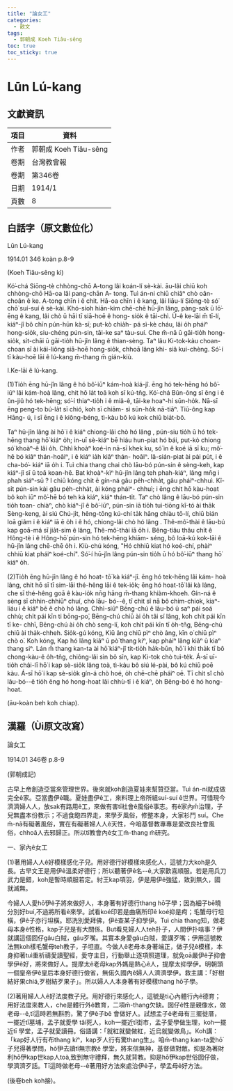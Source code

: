 ```yaml
---
title: "論女工"
categories:
  - 散文
tags:
  - 郭朝成 Koeh Tiâu-sêng
toc: true
toc_sticky: true
---
```


# Lūn Lú-kang

## 文獻資訊

| 項目 | 資料 |
|---|---|
| 作者 | 郭朝成 Koeh Tiâu-sêng |
| 卷期 | 台灣教會報 |
| 卷期 | 第346卷 |
| 日期 | 1914/1 |
| 頁數 | 8 |

## 白話字（原文數位化）

Lūn Lú-kang

1914.01 346 koàn p.8-9

(Koeh Tiâu-sêng kì)

Kó͘-chá Siōng-tè chhòng-chō A-tong lâi koán-lí sè-kài. āu-lâi chiū koh chhòng-chō Hā-oa lâi pang-chān A- tong. Tuì án-ni chiū chiâⁿ chò oân-choân ê ke. A-tong chīn i ê chit. Hā-oa chīn i ê kang, lâi liāu-lí Siōng-tè só͘ chō͘ suí-suí ê sè-kài. Khó-sioh hiān-kim chē-chē hū-jîn lâng, pàng-sak ū lō͘-ēng ê kang, lâi chò ū hāi tī siā-hoē ê hong- sio̍k ê tāi-chì. Ū-ê ke-lāi m̄ tī-lí, kiáⁿ-jî bô chīn pún-hūn kà-sī; put-kò chia̍h- pá sì-kè cháu, lâi o̍h pháiⁿ hong-sio̍k, siu-chéng pún-sin, tāi-ke saⁿ tàu-suí. Che m̄-nā ū gāi-tio̍h hong-sio̍k, si̍t-chāi ū gāi-tio̍h hū-jîn lâng ê thian-sèng. Taⁿ lâu Ki-tok-kàu choan-choan sī ài kái-liông siā-hoē hong-sio̍k, chhoā lâng khì- siâ kui-chèng. Só͘-í tī kàu-hoē lāi ê lú-kang m̄-thang m̄ gián-kiù.

I.Ke-lāi ê lú-kang.

(1)Tio̍h ēng hū-jîn lâng ê hó bô͘-iūⁿ kám-hoà kiá-jî. ēng hó tek-hēng hó bô͘-iūⁿ lâi kám-hoà lâng, chit hō la̍t toā koh sī kú-tn̂g. Kó͘-chá Bûn-ông sī ēng i ê ûn-jiû hó tek-hēng; só͘-í thiaⁿ-tio̍h i ê miâ-ê, tāi-ke hoaⁿ-hí sūn-ho̍k. Nā-sī ēng peng-to bú-la̍t sī chió, koh sī chiām- sì sūn-ho̍k nā-tiāⁿ. Tiū-ông kap Hāng- ú, i sī ēng i ê kiông-béng, tì-kàu bô kú kok chiū bia̍t-bô.

Taⁿ hū-jîn lâng ài hō͘ i ê kiáⁿ chiong-lâi chò hó lâng , pún-siu tio̍h ū hó tek- hēng thang hō͘ kiáⁿ o̍h; in-uī sè-kiáⁿ bē hiáu hun-piat hó bái, put-kò chiong só͘ khoàⁿ-ê lâi o̍h. Chhì khoàⁿ koé-ìn nā-sī khek ku, só͘ ìn ê koé iā sī ku; mô͘-hē bó kiâⁿ thán-hoâiⁿ, i ê kiáⁿ ia̍h kiâⁿ thán- hoâiⁿ. Iâ-sián-piat ài pài pu̍t, i ê cha-bó͘- kiáⁿ iā o̍h i. Tuì chia thang chai chò lāu-bó pún-sin ê sèng-keh, kap kiáⁿ-jî sī ū toā koan-hē. Bat khoàⁿ-kìⁿ hū-jîn lâng teh phah-kiáⁿ, lâng mn̄g i phah siáⁿ-sū ? I chiū kóng chit ē gín-ná gâu pe̍h-chha̍t, gâu pháiⁿ-chhuì. Kî-si̍t pún-sin kài gâu pe̍h-chha̍t, ài kóng pháiⁿ- chhuì; i ēng chit hō kàu-hoat bô koh iūⁿ mô͘-hē bó teh kà kiáⁿ, kiáⁿ thán-ti̍t. Taⁿ chò lâng ê lāu-bó pún-sin tio̍h toan- chiàⁿ, chò kiáⁿ-jî ê bô͘-iūⁿ, pún-sin iā tio̍h tuì-tiōng kî-tó ài tha̍k Sèng-keng, ài siú Chú-ji̍t, hêng-tōng kú-chí ta̍k hāng chiàu tō-lí, chiū bián loā giâm i ê kiáⁿ iā ē o̍h i ê hó, chiong-lâi chò hó lâng . Thê-mô͘-thài ê lāu-bú kap goā-má sī jia̍t-sim ê lâng, Thê-mô͘-thài iā o̍h i. Bêng-tiâu thâu chi̍t ê Hông-tè i ê Hông-hō͘ pún-sin hó tek-hēng khiām- séng, bô loā-kú kok-lāi ê hū-jîn lâng chē-chē o̍h i. Kiù-chú kóng, "Hó chhiū kiat hó koé-chí, phàiⁿ chhiū kiat pháiⁿ koé-chí". Só͘-í hū-jîn lâng pún-sin tio̍h ū hó bô͘-iūⁿ thang hō͘ kiáⁿ o̍h.

(2)Tio̍h ēng hū-jîn lâng ê hó hoat- tō͘ kà kiáⁿ-jî. ēng hó tek-hēng lâi kám- hoà lâng, chit hō sī tī sim-lāi thé-hêng lāi ê tek-io̍k; ēng hó hoat-tō͘ lâi kà lâng, che sī thé-hêng goā ê kàu-io̍k nn̄g hāng m̄-thang khiàm-khoeh. Gín-ná ê sèng sī chhin-chhiūⁿ chuí, chò lāu- bó--ê, tī chit sî nā bô chim-chiok, kiaⁿ- liáu i ê kiáⁿ bē ê chò hó lâng. Chhì-siūⁿ Bēng-chú ê lāu-bó ū saⁿ pái soá chhù; chi̍t pái kīn ti bōng-po͘, Bēng-chú chiū ài o̍h tâi sí lâng, koh chi̍t pái kīn tī ke- chhī, Bēng-chú ài o̍h chò seng-lí, koh chi̍t pái kīn tī o̍h-tn̂g, Bēng-chú chiū ài tha̍k-chheh. Sio̍k-gú kóng, Kiū âng chiū pìⁿ chò âng, kīn o͘ chiū pìⁿ chò o͘. Koh kóng, Kap hó lâng kiâⁿ ū pò͘ thang kiⁿ, kap pháiⁿ lâng kiâⁿ ū kiaⁿ thang siⁿ. Lán m̄ thang kan-ta ài hō͘ kiáⁿ-jî tit-tio̍h ha̍k-būn, hō͘ i khì tha̍k tī bô chong-kàu-ê o̍h-tn̂g, chiông-lâi sìn bô sîn, kap Ki-tok chò tuì-te̍k. Á-sī uī-tio̍h châi-lī hō͘ i kap sè-sio̍k lâng toà, tì-kàu bô siú lé-pài, bô kú chiū poē kàu. Á-sī hō͘ i kap sè-sio̍k gín-á chò hoé, o̍h chē-chē pháiⁿ oē. Tī chit sî chò lāu-bó--ê tio̍h ēng hó hong-hoat lâi chhù-tī i ê kiáⁿ, o̍h Bēng-bó ê hó hong-hoat.

(āu-koàn beh koh chiap).

## 漢羅（Ùi原文改寫）

論女工

1914.01 346卷 p.8-9

(郭朝成記)

古早上帝創造亞當來管理世界。後來就koh創造夏娃來幫贊亞當。Tuì án-ni就成做完全ê家。亞當盡伊ê職。夏娃盡伊ê工，來料理上帝所組suí-suí ê世界。可惜現今濟濟婦人人，放sak有路用ê工，來做有害tī社會ê風俗ê事志。有ê家內m̄治理，子兒無盡本份教示；不過食飽四界走，來學歹風俗，修整本身，大家衫鬥 suí。Che m̄-nā有礙著風俗，實在有礙著婦人人ê天性，今咱基督教專專是愛改良社會風俗，chhoā人去邪歸正。所以tī教會內ê女工m̄-thang m̄研究。

一、家內ê女工

(1)著用婦人人ê好模樣感化子兒。用好德行好模樣來感化人，這號力大koh是久長。古早文王是用伊ê溫柔好德行；所以聽著伊ê名--ê,大家歡喜順服。若是用兵刀武力是錯，koh是暫時順服若定。紂王kap項羽，伊是用伊ê強猛，致到無久，國就滅無。

今婦人人愛hō͘伊ê子將來做好人，本身著有好德行thang hō͘子學；因為細子bē曉分別好buí,不過將所看ê來學。試看koé印若是曲痛所印ê koé抑是痀；毛蟹母行坦橫，伊ê子亦行坦橫。耶洗別愛拜佛，伊ê查某子抑學伊。Tuì chia thang知，做老母本身ê性格，kap子兒是有大關係。But看見婦人人teh扑子，人間伊扑啥事？伊就講這個囡仔gâu白賊，gâu歹嘴。其實本身愛gâu白賊，愛講歹嘴；伊用這號教法無koh樣毛蟹母teh教子，子坦直。今做人ê老母本身著端正，做子兒ê模樣，本身抑著tuì重祈禱愛讀聖經，愛守主日，行動舉止逐項照道理，就免oā嚴伊ê子抑會學伊ê好，將來做好人。提摩太ê老母kap外媽是熱心ê人，提摩太抑學伊。明朝頭一個皇帝伊ê皇后本身好德行儉省，無偌久國內ê婦人人濟濟學伊。救主講：「好樹結好果chiá,歹樹結歹果子」。所以婦人人本身著有好模樣thang hō͘子學。

(2)著用婦人人ê好法度教子兒。用好德行來感化人，這號是ti心內體行內ê德育；用好法度來教人，che是體行外ê教育，二項m̄-thang欠缺。囡仔ê性是親像水，做老母--ê,tī這時若無斟酌，驚了伊ê子bē 會做好人。試想孟子ê老母有三擺徙厝，一擺近tī墓埔，孟子就愛學 tâi死人，koh一擺近tī街市，孟子愛學做生理，koh一擺近tī 學堂，孟子就愛讀冊。俗語講：「就紅就變做紅，近烏就變做鳥」。Koh講：「kap好人行有布thang kiⁿ，kap歹人行有驚thang生」。咱m̄-thang kan-ta愛hō͘子兒得著學問，hō͘伊去讀tī無宗教ê 學堂，將來信無神，基督做對敵。抑是為著財利hō͘伊kap世kap人toà,致到無守禮拜，無久就背教。抑是hō͘伊kap世俗囡仔做，學濟濟歹話。Tī這時做老母--ê著用好方法來處治伊ê子，學孟母ê好方法。

(後卷beh koh接)。
